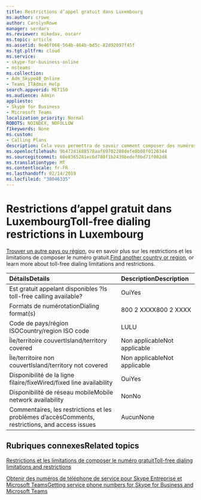 ```yaml
---
title: Restrictions d’appel gratuit dans Luxembourg
ms.author: crowe
author: CarolynRowe
manager: serdars
ms.reviewer: mikedav, oscarr
ms.topic: article
ms.assetid: 9e46f068-564b-464b-bd5c-82d92097f45f
ms.tgt.pltfrm: cloud
ms.service:
- skype-for-business-online
- msteams
ms.collection:
- Adm_Skype4B_Online
- Teams_ITAdmin_Help
search.appverid: MET150
ms.audience: Admin
appliesto:
- Skype for Business
- Microsoft Teams
localization_priority: Normal
ROBOTS: NOINDEX, NOFOLLOW
f1keywords: None
ms.custom:
- Calling Plans
description: Cela vous permettra de savoir comment composer des numéros gratuits dans chaque pays/région. Une fois que vous sélectionnez la pays/région, il vous dirige vers une page spécifique qui contient des détails plus spécifiques, les restrictions et les limites de la disponibilité du service gratuit où service gratuit est disponible. Le format de numérotation ou formats affichera les codes d’accès requis dans chaque pays/région de composer le numéro d’appel gratuit.
ms.openlocfilehash: 9b472d1688578aaf69702288defe8b08f0126344
ms.sourcegitcommit: 60e8365281ec6d780f1b2439bedef0bd71f002d8
ms.translationtype: MT
ms.contentlocale: fr-FR
ms.lasthandoff: 02/14/2019
ms.locfileid: "30046335"
---
```

# <a name="toll-free-dialing-restrictions-in-luxembourg"></a><span data-ttu-id="0f6da-105">Restrictions d’appel gratuit dans Luxembourg</span><span class="sxs-lookup"><span data-stu-id="0f6da-105">Toll-free dialing restrictions in Luxembourg</span></span>

<span data-ttu-id="0f6da-106">[Trouver un autre pays ou région](../toll-free-dialing-limitations-and-restrictions.md), ou en savoir plus sur les restrictions et les limitations de composer le numéro gratuit.</span><span class="sxs-lookup"><span data-stu-id="0f6da-106">[Find another country or region](../toll-free-dialing-limitations-and-restrictions.md), or learn more about toll-free dialing limitations and restrictions.</span></span>


|<span data-ttu-id="0f6da-107">**Détails**</span><span class="sxs-lookup"><span data-stu-id="0f6da-107">**Details**</span></span>|<span data-ttu-id="0f6da-108">**Description**</span><span class="sxs-lookup"><span data-stu-id="0f6da-108">**Description**</span></span>|
|:-----|:-----|
|<span data-ttu-id="0f6da-109">Est gratuit appelant disponibles ?</span><span class="sxs-lookup"><span data-stu-id="0f6da-109">Is toll-free calling available?</span></span>  <br/> |<span data-ttu-id="0f6da-110">Oui</span><span class="sxs-lookup"><span data-stu-id="0f6da-110">Yes</span></span>  <br/> |
|<span data-ttu-id="0f6da-111">Formats de numérotation</span><span class="sxs-lookup"><span data-stu-id="0f6da-111">Dialing format(s)</span></span>  <br/> | <span data-ttu-id="0f6da-112">800 2 XXXX</span><span class="sxs-lookup"><span data-stu-id="0f6da-112">800 2 XXXX</span></span> <br/> |
|<span data-ttu-id="0f6da-113">Code de pays/région ISO</span><span class="sxs-lookup"><span data-stu-id="0f6da-113">Country/region ISO code</span></span>  <br/> |<span data-ttu-id="0f6da-114">LU</span><span class="sxs-lookup"><span data-stu-id="0f6da-114">LU</span></span>  <br/> |
|<span data-ttu-id="0f6da-115">Île/territoire couvert</span><span class="sxs-lookup"><span data-stu-id="0f6da-115">Island/territory covered</span></span>  <br/> |<span data-ttu-id="0f6da-116">Non applicable</span><span class="sxs-lookup"><span data-stu-id="0f6da-116">Not applicable</span></span>  <br/> |
|<span data-ttu-id="0f6da-117">Île/territoire non couvert</span><span class="sxs-lookup"><span data-stu-id="0f6da-117">Island/territory not covered</span></span>  <br/> |<span data-ttu-id="0f6da-118">Non applicable</span><span class="sxs-lookup"><span data-stu-id="0f6da-118">Not applicable</span></span>  <br/> |
|<span data-ttu-id="0f6da-119">Disponibilité de la ligne filaire/fixe</span><span class="sxs-lookup"><span data-stu-id="0f6da-119">Wired/fixed line availability</span></span>  <br/> |<span data-ttu-id="0f6da-120">Oui</span><span class="sxs-lookup"><span data-stu-id="0f6da-120">Yes</span></span>  <br/> |
|<span data-ttu-id="0f6da-121">Disponibilité de réseau mobile</span><span class="sxs-lookup"><span data-stu-id="0f6da-121">Mobile network availability</span></span>  <br/> |<span data-ttu-id="0f6da-122">Non</span><span class="sxs-lookup"><span data-stu-id="0f6da-122">No</span></span>  <br/> |
|<span data-ttu-id="0f6da-123">Commentaires, les restrictions et les problèmes d’accès</span><span class="sxs-lookup"><span data-stu-id="0f6da-123">Comments, restrictions, and access issues</span></span>  <br/> |<span data-ttu-id="0f6da-124">Aucun</span><span class="sxs-lookup"><span data-stu-id="0f6da-124">None</span></span>  <br/> |
   
## <a name="related-topics"></a><span data-ttu-id="0f6da-125">Rubriques connexes</span><span class="sxs-lookup"><span data-stu-id="0f6da-125">Related topics</span></span>

[<span data-ttu-id="0f6da-126">Restrictions et les limitations de composer le numéro gratuit</span><span class="sxs-lookup"><span data-stu-id="0f6da-126">Toll-free dialing limitations and restrictions</span></span>](../toll-free-dialing-limitations-and-restrictions.md)

[<span data-ttu-id="0f6da-127">Obtenir des numéros de téléphone de service pour Skype Entreprise et Microsoft Teams</span><span class="sxs-lookup"><span data-stu-id="0f6da-127">Getting service phone numbers for Skype for Business and Microsoft Teams</span></span>](/skypeforbusiness/what-is-phone-system-in-office-365/getting-service-phone-numbers)

  
 